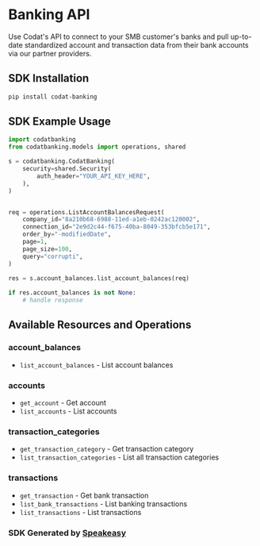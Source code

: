# Banking API

Use Codat's API to connect to your SMB customer's banks and pull up-to-date standardized account and transaction data from their bank accounts via our partner providers.

<!-- Start SDK Installation -->
## SDK Installation

```bash
pip install codat-banking
```
<!-- End SDK Installation -->

## SDK Example Usage
<!-- Start SDK Example Usage -->
```python
import codatbanking
from codatbanking.models import operations, shared

s = codatbanking.CodatBanking(
    security=shared.Security(
        auth_header="YOUR_API_KEY_HERE",
    ),
)


req = operations.ListAccountBalancesRequest(
    company_id="8a210b68-6988-11ed-a1eb-0242ac120002",
    connection_id="2e9d2c44-f675-40ba-8049-353bfcb5e171",
    order_by="-modifiedDate",
    page=1,
    page_size=100,
    query="corrupti",
)
    
res = s.account_balances.list_account_balances(req)

if res.account_balances is not None:
    # handle response
```
<!-- End SDK Example Usage -->

<!-- Start SDK Available Operations -->
## Available Resources and Operations


### account_balances

* `list_account_balances` - List account balances

### accounts

* `get_account` - Get account
* `list_accounts` - List accounts

### transaction_categories

* `get_transaction_category` - Get transaction category
* `list_transaction_categories` - List all transaction categories

### transactions

* `get_transaction` - Get bank transaction
* `list_bank_transactions` - List banking transactions
* `list_transactions` - List transactions
<!-- End SDK Available Operations -->

### SDK Generated by [Speakeasy](https://docs.speakeasyapi.dev/docs/using-speakeasy/client-sdks)
